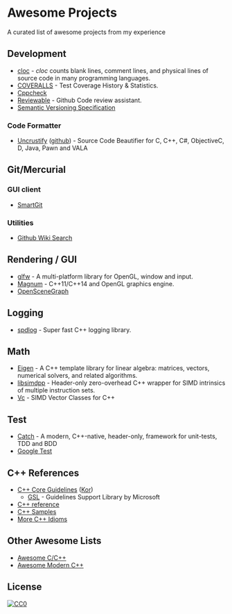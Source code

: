 # Awesome Projects
A curated list of awesome projects from my experience

## Development

* [cloc](https://github.com/AlDanial/cloc) - _cloc_ counts blank lines, comment lines, and physical lines of source code in many programming languages.
* [COVERALLS](https://coveralls.io/) - Test Coverage History & Statistics.
* [Cppcheck](https://github.com/danmar/cppcheck)
* [Reviewable](https://reviewable.io/) - Github Code review assistant.
* [Semantic Versioning Specification](https://github.com/mojombo/semver/blob/master/semver.md)

### Code Formatter

* [Uncrustify](http://uncrustify.sourceforge.net/) ([github](https://github.com/uncrustify/uncrustify)) - Source Code Beautifier for C, C++, C#, ObjectiveC, D, Java, Pawn and VALA
 
## Git/Mercurial

### GUI client

* [SmartGit](http://www.syntevo.com/smartgit/)

### Utilities

* [Github Wiki Search](https://github.com/linyows/github-wiki-search)

## Rendering / GUI

* [glfw](https://github.com/glfw/glfw) - A multi-platform library for OpenGL, window and input.
* [Magnum](https://github.com/mosra/magnum) - C++11/C++14 and OpenGL graphics engine.
* [OpenSceneGraph](https://github.com/openscenegraph/OpenSceneGraph)

## Logging

* [spdlog](https://github.com/gabime/spdlog) - Super fast C++ logging library.

## Math

* [Eigen](https://bitbucket.org/eigen/eigen/) - A C++ template library for linear algebra: matrices, vectors, numerical solvers, and related algorithms.
* [libsimdpp](https://github.com/p12tic/libsimdpp) - Header-only zero-overhead C++ wrapper for SIMD intrinsics of multiple instruction sets.
* [Vc](https://github.com/VcDevel/Vc) - SIMD Vector Classes for C++

## Test

* [Catch](https://github.com/philsquared/Catch) - A modern, C++-native, header-only, framework for unit-tests, TDD and BDD
* [Google Test](https://github.com/google/googletest)

## C++ References

* [C++ Core Guidelines](https://github.com/isocpp/CppCoreGuidelines) ([Kor](https://github.com/CppKorea/CppCoreGuidelines))
  * [GSL](https://github.com/Microsoft/GSL) - Guidelines Support Library by Microsoft
* [C++ reference](http://en.cppreference.com/)
* [C++ Samples](http://www.cppsamples.com/)
* [More C++ Idioms](https://en.wikibooks.org/wiki/More_C%2B%2B_Idioms)

## Other Awesome Lists

* [Awesome C/C++](https://github.com/fffaraz/awesome-cpp)
* [Awesome Modern C++](https://github.com/rigtorp/awesome-modern-cpp)

## License

[![CC0](https://licensebuttons.net/p/zero/1.0/88x31.png)](http://creativecommons.org/publicdomain/zero/1.0/)
